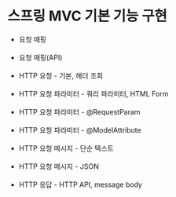 # 스프링 MVC 기본 기능 구현
- 요청 매핑 <br></br>
- 요청 매핑(API)<br></br>
- HTTP 요청 - 기본, 헤더 조회<br></br>
- HTTP 요청 파라미터 - 쿼리 파라미터, HTML Form<br></br>
- HTTP 요청 파라미터 - @RequestParam<br></br>
- HTTP 요청 파라미터 - @ModelAttribute<br></br>
- HTTP 요청 메시지 - 단순 텍스트<br></br>
- HTTP 요청 메시지 - JSON<br></br>
- HTTP 응답 - HTTP API, message body<br></br>
